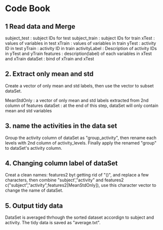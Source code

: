 
# Code Book

## 1 Read data and Merge
subject_test : subject IDs for test
subject_train : subject IDs for train
xTest : values of variables in test
xTrain : values of variables in train
yTest : activity ID in test
yTrain : activity ID in train
activityLabel : Description of activity IDs in yTest and yTrain
features : description(label) of each variables in xTest and xTrain
dataSet : bind of xTrain and xTest


## 2. Extract only mean and std
Create a vector of only mean and std labels, then use the vector to subset dataSet.

MeanStdOnly : a vector of only mean and std labels extracted from 2nd column of features
dataSet : at the end of this step, dataSet will only contain mean and std variables


## 3. name the activities in the data set
Group the activity column of dataSet as "group_activity", then rename each levels with 2nd column of activity_levels. Finally apply the renamed "group" to dataSet's activity column.

    
## 4. Changing column label of dataSet
Creat a clean names: features2 byt getting rid of "()", and replace a few characters, then combine "subject',"activity" and features2 c("subject","activity",features2[MeanStdOnly]), use this character vector to change the name of dataSet.


## 5. Output tidy data
DataSet is averaged thrhough the sorted dataset accordign to subject and activity. The tidy data is saved as "average.txt".
